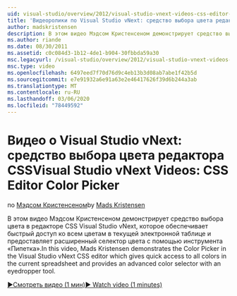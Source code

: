 ```yaml
---
uid: visual-studio/overview/2012/visual-studio-vnext-videos-css-editor-color-picker
title: 'Видеоролики по Visual Studio vNext: средство выбора цвета редактора CSS | Документация Майкрософт'
author: madskristensen
description: В этом видео Мэдсом Кристенсеном демонстрирует средство выбора цвета в редакторе CSS Visual Studio vNext, которое показывает цвета в текущей электронной таблице и предоставляет...
ms.author: riande
ms.date: 08/30/2011
ms.assetid: c0c084d3-1b12-4de1-b904-30fbbda59a30
msc.legacyurl: /visual-studio/overview/2012/visual-studio-vnext-videos-css-editor-color-picker
msc.type: video
ms.openlocfilehash: 6497eed7f70d76d9c4eb13b3d08ab7abe1f42b5d
ms.sourcegitcommit: e7e91932a6e91a63e2e46417626f39d6b244a3ab
ms.translationtype: MT
ms.contentlocale: ru-RU
ms.lasthandoff: 03/06/2020
ms.locfileid: "78449592"
---
```

# <a name="visual-studio-vnext-videos-css-editor-color-picker"></a><span data-ttu-id="46041-103">Видео о Visual Studio vNext: средство выбора цвета редактора CSS</span><span class="sxs-lookup"><span data-stu-id="46041-103">Visual Studio vNext Videos: CSS Editor Color Picker</span></span>

<span data-ttu-id="46041-104">по [Мэдсом Кристенсеном](https://github.com/madskristensen)</span><span class="sxs-lookup"><span data-stu-id="46041-104">by [Mads Kristensen](https://github.com/madskristensen)</span></span>

<span data-ttu-id="46041-105">В этом видео Мэдсом Кристенсеном демонстрирует средство выбора цвета в редакторе CSS Visual Studio vNext, которое обеспечивает быстрый доступ ко всем цветам в текущей электронной таблице и предоставляет расширенный селектор цвета с помощью инструмента «Пипетка».</span><span class="sxs-lookup"><span data-stu-id="46041-105">In this video, Mads Kristensen demonstrates the Color Picker in the Visual Studio vNext CSS editor which gives quick access to all colors in the current spreadsheet and provides an advanced color selector with an eyedropper tool.</span></span>

[<span data-ttu-id="46041-106">&#9654;Смотреть видео (1 мин)</span><span class="sxs-lookup"><span data-stu-id="46041-106">&#9654; Watch video (1 minutes)</span></span>](https://channel9.msdn.com/Blogs/ASP-NET-Site-Videos/visual-studio-vnext-videos-css-editor-color-picker)
